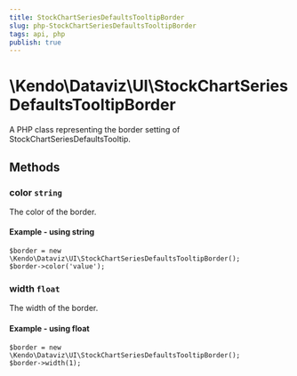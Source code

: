 ```yaml
---
title: StockChartSeriesDefaultsTooltipBorder
slug: php-StockChartSeriesDefaultsTooltipBorder
tags: api, php
publish: true
---
```


# \Kendo\Dataviz\UI\StockChartSeriesDefaultsTooltipBorder

A PHP class representing the border setting of StockChartSeriesDefaultsTooltip.


## Methods

### color `string`

The color of the border.


#### Example - using string
    $border = new \Kendo\Dataviz\UI\StockChartSeriesDefaultsTooltipBorder();
    $border->color('value');

### width `float`

The width of the border.


#### Example - using float
    $border = new \Kendo\Dataviz\UI\StockChartSeriesDefaultsTooltipBorder();
    $border->width(1);

